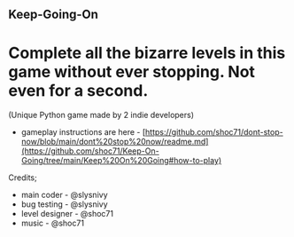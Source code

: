 ## Keep-Going-On

# Complete all the bizarre levels in this game without ever stopping. Not even for a second.

(Unique Python game made by 2 indie developers)
- gameplay instructions are here - [https://github.com/shoc71/dont-stop-now/blob/main/dont%20stop%20now/readme.md](https://github.com/shoc71/Keep-On-Going/tree/main/Keep%20On%20Going#how-to-play)

Credits;
- main coder - @slysnivy
- bug testing - @slysnivy
- level designer - @shoc71
- music - @shoc71
